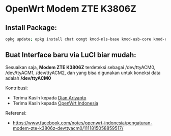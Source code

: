 # OpenWrt Modem ZTE K3806Z

## Install Package:
```bash
opkg update; opkg install chat comgt kmod-nls-base kmod-usb-core kmod-usb-ohci kmod-usb-serial-option kmod-usb-serial-wwan kmod-usb-serial kmod-usb-uhci kmod-usb2 libpthread librt libusb-1.0 luci-proto-3g  usb-modeswitch luci kmod-usb-acm kmod-usb-atm
```

## Buat Interface baru via LuCI biar mudah:

Sesuaikan saja, **Modem ZTE K3806Z** terdeteksi sebagai /dev/ttyACM0, /dev/ttyACM1, /dev/ttyACM2, dan yang bisa digunakan untuk koneksi data adalah 
**/dev/ttyACM0**

Kontribusi:
- Terima Kasih kepada [Dian Ariyanto](https://www.facebook.com/sompaksompil)
- Terima Kasih kepada [OpenWrt Indonesia](https://www.facebook.com/groups/openwrt)

Referensi:
- https://www.facebook.com/notes/openwrt-indonesia/pengaturan-modem-zte-k3806z-devttyacm0/1111815058859517/
